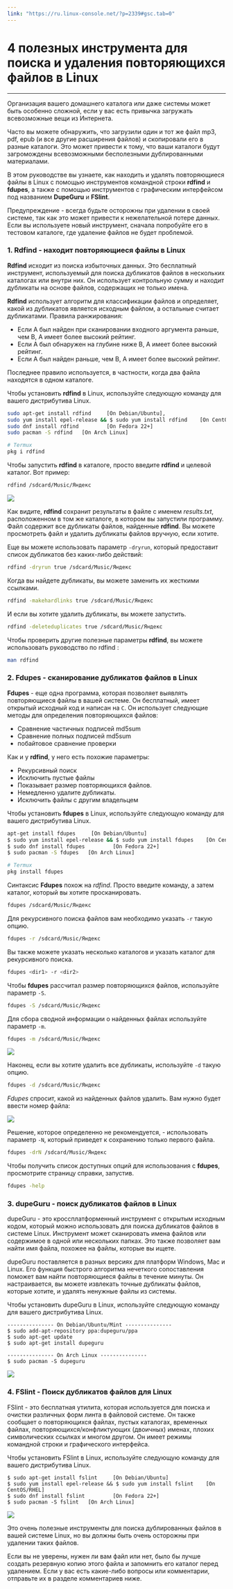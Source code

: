 ```yaml
---
link: "https://ru.linux-console.net/?p=2339#gsc.tab=0"
---
```

# 4 полезных инструмента для поиска и удаления повторяющихся файлов в Linux
---

Организация вашего домашнего каталога или даже системы может быть особенно сложной, если у вас есть привычка загружать всевозможные вещи из Интернета.

Часто вы можете обнаружить, что загрузили один и тот же файл mp3, pdf, epub (и все другие расширения файлов) и скопировали его в разные каталоги. Это может привести к тому, что ваши каталоги будут загромождены всевозможными бесполезными дублированными материалами.

В этом руководстве вы узнаете, как находить и удалять повторяющиеся файлы в Linux с помощью инструментов командной строки **rdfind** и **fdupes**, а также с помощью инструментов с графическим интерфейсом под названием **DupeGuru** и **FSlint**.

Предупреждение - всегда будьте осторожны при удалении в своей системе, так как это может привести к нежелательной потере данных. Если вы используете новый инструмент, сначала попробуйте его в тестовом каталоге, где удаление файлов не будет проблемой.

### 1. Rdfind - находит повторяющиеся файлы в Linux ###

**Rdfind** исходит из поиска избыточных данных. Это бесплатный инструмент, используемый для поиска дубликатов файлов в нескольких каталогах или внутри них. Он использует контрольную сумму и находит дубликаты на основе файлов, содержащих не только имена.

**Rdfind** использует алгоритм для классификации файлов и определяет, какой из дубликатов является исходным файлом, а остальные считает дубликатами. Правила ранжирования:

* Если A был найден при сканировании входного аргумента раньше, чем B, A имеет более высокий рейтинг.
* Если A был обнаружен на глубине ниже B, A имеет более высокий рейтинг.
* Если A был найден раньше, чем B, A имеет более высокий рейтинг.

Последнее правило используется, в частности, когда два файла находятся в одном каталоге.

Чтобы установить **rdfind** в Linux, используйте следующую команду для вашего дистрибутива Linux.

```sh
sudo apt-get install rdfind     [On Debian/Ubuntu],
sudo yum install epel-release && $ sudo yum install rdfind    [On CentOS/RHEL]
sudo dnf install rdfind         [On Fedora 22+]
sudo pacman -S rdfind   [On Arch Linux]
```

```sh
# Termux
pkg i rdfind
```

Чтобы запустить **rdfind** в каталоге, просто введите **rdfind** и целевой каталог. Вот пример:

```sh
rdfind /sdcard/Music/Яндекс
```

[![](https://ru.linux-console.net/common-images/find-and-delete-duplicate-files-in-linux/Find-Duplicate-Files-in-Linux.png)](https://ru.linux-console.net/common-images/find-and-delete-duplicate-files-in-linux/Find-Duplicate-Files-in-Linux.png)

Как видите, **rdfind** сохранит результаты в файле с именем *results.txt*, расположенном в том же каталоге, в котором вы запустили программу. Файл содержит все дубликаты файлов, найденные **rdfind**. Вы можете просмотреть файл и удалить дубликаты файлов вручную, если хотите.

Еще вы можете использовать параметр ` -dryrun `, который предоставит список дубликатов без каких-либо действий:

```sh
rdfind -dryrun true /sdcard/Music/Яндекс
```

Когда вы найдете дубликаты, вы можете заменить их жесткими ссылками.

```sh
rdfind -makehardlinks true /sdcard/Music/Яндекс
```

И если вы хотите удалить дубликаты, вы можете запустить.

```sh
rdfind -deleteduplicates true /sdcard/Music/Яндекс
```

Чтобы проверить другие полезные параметры **rdfind**, вы можете использовать руководство по rdfind :

```sh
man rdfind
```

### 2. Fdupes - сканирование дубликатов файлов в Linux ###

**Fdupes** - еще одна программа, которая позволяет выявлять повторяющиеся файлы в вашей системе. Он бесплатный, имеет открытый исходный код и написан на `C`. Он использует следующие методы для определения повторяющихся файлов:

* Сравнение частичных подписей md5sum
* Сравнение полных подписей md5sum
* побайтовое сравнение проверки

Как и у **rdfind**, у него есть похожие параметры:

* Рекурсивный поиск
* Исключить пустые файлы
* Показывает размер повторяющихся файлов.
* Немедленно удалите дубликаты.
* Исключить файлы с другим владельцем

Чтобы установить **fdupes** в Linux, используйте следующую команду для вашего дистрибутива Linux.

```sh
apt-get install fdupes     [On Debian/Ubuntu]
$ sudo yum install epel-release && $ sudo yum install fdupes    [On CentOS/RHEL]
$ sudo dnf install fdupes         [On Fedora 22+]
$ sudo pacman -S fdupes   [On Arch Linux]

```

```sh
# Termux
pkg install fdupes
```

Синтаксис **Fdupes** похож на *rdfind*. Просто введите команду, а затем каталог, который вы хотите просканировать.

```sh
fdupes /sdcard/Music/Яндекс
```

Для рекурсивного поиска файлов вам необходимо указать ` -r ` такую опцию.

```sh
fdupes -r /sdcard/Music/Яндекс
```

Вы также можете указать несколько каталогов и указать каталог для рекурсивного поиска.

```sh
fdupes <dir1> -r <dir2>
```

Чтобы **fdupes** рассчитал размер повторяющихся файлов, используйте параметр ` -S `.

```sh
fdupes -S /sdcard/Music/Яндекс
```

Для сбора сводной информации о найденных файлах используйте параметр ` -m `.

```sh
fdupes -m /sdcard/Music/Яндекс
```

[![](https://ru.linux-console.net/common-images/find-and-delete-duplicate-files-in-linux/Scan-Duplicate-Files-in-Linux.png)](https://ru.linux-console.net/common-images/find-and-delete-duplicate-files-in-linux/Scan-Duplicate-Files-in-Linux.png)

Наконец, если вы хотите удалить все дубликаты, используйте ` -d ` такую опцию.

```sh
fdupes -d /sdcard/Music/Яндекс
```

*Fdupes* спросит, какой из найденных файлов удалить. Вам нужно будет ввести номер файла:

[![](https://ru.linux-console.net/common-images/find-and-delete-duplicate-files-in-linux/Delete-Duplicate-Files-in-Linux.png)](https://ru.linux-console.net/common-images/find-and-delete-duplicate-files-in-linux/Delete-Duplicate-Files-in-Linux.png)

Решение, которое определенно не рекомендуется, - использовать параметр ` -N `, который приведет к сохранению только первого файла.

```sh
fdupes -drN /sdcard/Music/Яндекс
```

Чтобы получить список доступных опций для использования с **fdupes**, просмотрите страницу справки, запустив.

```sh
fdupes -help
```

### 3. dupeGuru - поиск дубликатов файлов в Linux ###

dupeGuru - это кроссплатформенный инструмент с открытым исходным кодом, который можно использовать для поиска дубликатов файлов в системе Linux. Инструмент может сканировать имена файлов или содержимое в одной или нескольких папках. Это также позволяет вам найти имя файла, похожее на файлы, которые вы ищете.

dupeGuru поставляется в разных версиях для платформ Windows, Mac и Linux. Его функция быстрого алгоритма нечеткого сопоставления поможет вам найти повторяющиеся файлы в течение минуты. Он настраивается, вы можете извлекать точные дубликаты файлов, которые хотите, и удалять ненужные файлы из системы.

Чтобы установить dupeGuru в Linux, используйте следующую команду для вашего дистрибутива Linux.

```
--------------- On Debian/Ubuntu/Mint ---------------
$ sudo add-apt-repository ppa:dupeguru/ppa
$ sudo apt-get update
$ sudo apt-get install dupeguru

```

```
--------------- On Arch Linux ---------------
$ sudo pacman -S dupeguru

```

[![](https://ru.linux-console.net/common-images/find-and-delete-duplicate-files-in-linux/DupeGuru-Find-Duplicate-Files-in-Linux.png)](https://ru.linux-console.net/common-images/find-and-delete-duplicate-files-in-linux/DupeGuru-Find-Duplicate-Files-in-Linux.png)

### 4. FSlint - Поиск дубликатов файлов для Linux ###

FSlint - это бесплатная утилита, которая используется для поиска и очистки различных форм линта в файловой системе. Он также сообщает о повторяющихся файлах, пустых каталогах, временных файлах, повторяющихся/конфликтующих (двоичных) именах, плохих символических ссылках и многом другом. Он имеет режимы командной строки и графического интерфейса.

Чтобы установить FSlint в Linux, используйте следующую команду для вашего дистрибутива Linux.

```
$ sudo apt-get install fslint     [On Debian/Ubuntu]
$ sudo yum install epel-release && $ sudo yum install fslint    [On CentOS/RHEL]
$ sudo dnf install fslint         [On Fedora 22+]
$ sudo pacman -S fslint   [On Arch Linux]

```

[![](https://ru.linux-console.net/common-images/find-and-delete-duplicate-files-in-linux/FSlint-Duplicate-File-Finder-for-Linux.png)](https://ru.linux-console.net/common-images/find-and-delete-duplicate-files-in-linux/FSlint-Duplicate-File-Finder-for-Linux.png)

Это очень полезные инструменты для поиска дублированных файлов в вашей системе Linux, но вы должны быть очень осторожны при удалении таких файлов.

Если вы не уверены, нужен ли вам файл или нет, было бы лучше создать резервную копию этого файла и запомнить его каталог перед удалением. Если у вас есть какие-либо вопросы или комментарии, отправьте их в разделе комментариев ниже.